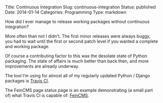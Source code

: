 Title: Continuous Integration
Slug: continuous-integration
Status: published
Date: 2014-01-14
Categories: Programming
Type: markdown

How did I ever manage to release working packages without continuous integration?

More often than not I didn't. The first minor releases were always buggy, you had to wait until the first or second patch level if you wanted a complete and working package.

Of course a contributing factor to this was the desolate state of Python packaging. The state of affairs is much better than back then, and more improvements are already underway.

The tool I’m using for almost all of my regularly updated Python / Django packages is [Travis CI](https://travis-ci.org/).

The FeinCMS page status page is an example demonstrating (a small part of) what Travis CI is capable of: [FeinCMS](https://travis-ci.org/feincms/feincms).
